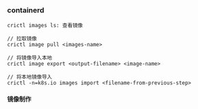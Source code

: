 
### containerd

```shell
crictl images ls: 查看镜像

// 拉取镜像
crictl image pull <images-name>

// 将镜像导入本地
crictl image export <output-filename> <image-name>

// 将本地镜像导入
crictl -n=k8s.io images import <filename-from-previous-step>
```

#### 镜像制作

